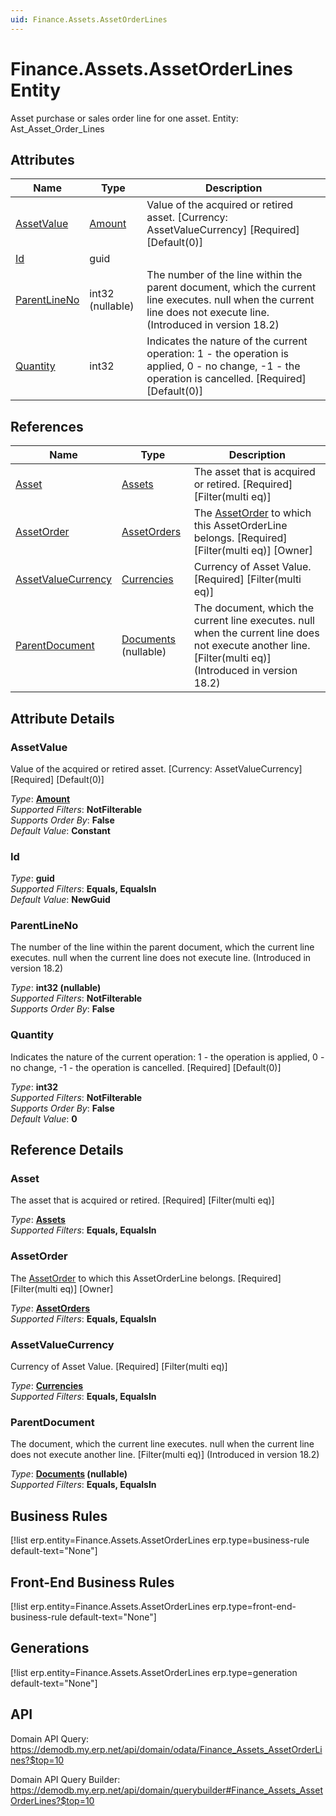 ```yaml
---
uid: Finance.Assets.AssetOrderLines
---
```

# Finance.Assets.AssetOrderLines Entity

Asset purchase or sales order line for one asset. Entity: Ast_Asset_Order_Lines

## Attributes

| Name | Type | Description |
| ---- | ---- | --- |
| [AssetValue](Finance.Assets.AssetOrderLines.md#assetvalue) | [Amount](../data-types.md#amount) | Value of the acquired or retired asset. [Currency: AssetValueCurrency] [Required] [Default(0)] 
| [Id](Finance.Assets.AssetOrderLines.md#id) | guid |  
| [ParentLineNo](Finance.Assets.AssetOrderLines.md#parentlineno) | int32 (nullable) | The number of the line within the parent document, which the current line executes. null when the current line does not execute line. (Introduced in version 18.2) 
| [Quantity](Finance.Assets.AssetOrderLines.md#quantity) | int32 | Indicates the nature of the current operation: 1 - the operation is applied, 0 - no change, -1 - the operation is cancelled. [Required] [Default(0)] 

## References

| Name | Type | Description |
| ---- | ---- | --- |
| [Asset](Finance.Assets.AssetOrderLines.md#asset) | [Assets](Finance.Assets.Assets.md) | The asset that is acquired or retired. [Required] [Filter(multi eq)] |
| [AssetOrder](Finance.Assets.AssetOrderLines.md#assetorder) | [AssetOrders](Finance.Assets.AssetOrders.md) | The [AssetOrder](Finance.Assets.AssetOrderLines.md#assetorder) to which this AssetOrderLine belongs. [Required] [Filter(multi eq)] [Owner] |
| [AssetValueCurrency](Finance.Assets.AssetOrderLines.md#assetvaluecurrency) | [Currencies](General.Currencies.md) | Currency of Asset Value. [Required] [Filter(multi eq)] |
| [ParentDocument](Finance.Assets.AssetOrderLines.md#parentdocument) | [Documents](General.Documents.md) (nullable) | The document, which the current line executes. null when the current line does not execute another line. [Filter(multi eq)] (Introduced in version 18.2) |


## Attribute Details

### AssetValue

Value of the acquired or retired asset. [Currency: AssetValueCurrency] [Required] [Default(0)]

_Type_: **[Amount](../data-types.md#amount)**  
_Supported Filters_: **NotFilterable**  
_Supports Order By_: **False**  
_Default Value_: **Constant**  

### Id

_Type_: **guid**  
_Supported Filters_: **Equals, EqualsIn**  
_Default Value_: **NewGuid**  

### ParentLineNo

The number of the line within the parent document, which the current line executes. null when the current line does not execute line. (Introduced in version 18.2)

_Type_: **int32 (nullable)**  
_Supported Filters_: **NotFilterable**  
_Supports Order By_: **False**  

### Quantity

Indicates the nature of the current operation: 1 - the operation is applied, 0 - no change, -1 - the operation is cancelled. [Required] [Default(0)]

_Type_: **int32**  
_Supported Filters_: **NotFilterable**  
_Supports Order By_: **False**  
_Default Value_: **0**  


## Reference Details

### Asset

The asset that is acquired or retired. [Required] [Filter(multi eq)]

_Type_: **[Assets](Finance.Assets.Assets.md)**  
_Supported Filters_: **Equals, EqualsIn**  

### AssetOrder

The [AssetOrder](Finance.Assets.AssetOrderLines.md#assetorder) to which this AssetOrderLine belongs. [Required] [Filter(multi eq)] [Owner]

_Type_: **[AssetOrders](Finance.Assets.AssetOrders.md)**  
_Supported Filters_: **Equals, EqualsIn**  

### AssetValueCurrency

Currency of Asset Value. [Required] [Filter(multi eq)]

_Type_: **[Currencies](General.Currencies.md)**  
_Supported Filters_: **Equals, EqualsIn**  

### ParentDocument

The document, which the current line executes. null when the current line does not execute another line. [Filter(multi eq)] (Introduced in version 18.2)

_Type_: **[Documents](General.Documents.md) (nullable)**  
_Supported Filters_: **Equals, EqualsIn**  



## Business Rules

[!list erp.entity=Finance.Assets.AssetOrderLines erp.type=business-rule default-text="None"]

## Front-End Business Rules

[!list erp.entity=Finance.Assets.AssetOrderLines erp.type=front-end-business-rule default-text="None"]

## Generations

[!list erp.entity=Finance.Assets.AssetOrderLines erp.type=generation default-text="None"]

## API

Domain API Query:
<https://demodb.my.erp.net/api/domain/odata/Finance_Assets_AssetOrderLines?$top=10>

Domain API Query Builder:
<https://demodb.my.erp.net/api/domain/querybuilder#Finance_Assets_AssetOrderLines?$top=10>

